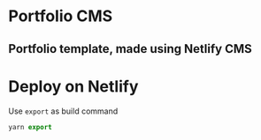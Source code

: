 # Portfolio CMS
## Portfolio template, made using Netlify CMS

# Deploy on Netlify

Use  `export` as build command
 
```js
yarn export
```
